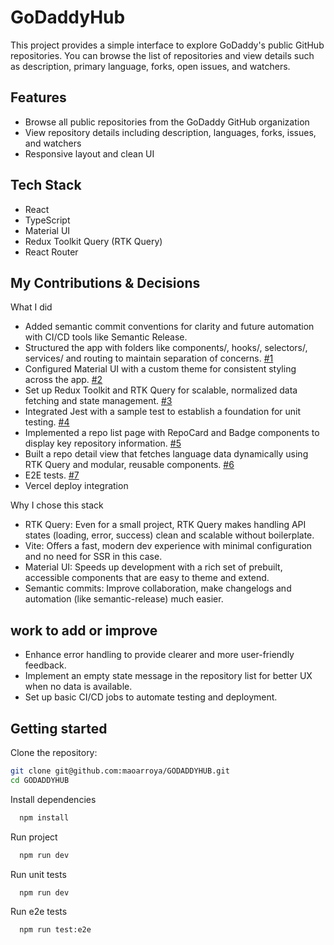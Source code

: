 # GoDaddyHub

This project provides a simple interface to explore GoDaddy's public GitHub repositories. You can browse the list of repositories and view details such as description, primary language, forks, open issues, and watchers.

## Features

- Browse all public repositories from the GoDaddy GitHub organization
- View repository details including description, languages, forks, issues, and watchers
- Responsive layout and clean UI

## Tech Stack

- React
- TypeScript
- Material UI
- Redux Toolkit Query (RTK Query)
- React Router

##  My Contributions & Decisions

What I did
- Added semantic commit conventions for clarity and future automation with CI/CD tools like Semantic Release.
- Structured the app with folders like components/, hooks/, selectors/, services/ and routing to maintain separation of concerns. [#1](https://github.com/usuario/repositorio/pull/1)
- Configured Material UI with a custom theme for consistent styling across the app. [#2](https://github.com/usuario/repositorio/pull/2)
- Set up Redux Toolkit and RTK Query for scalable, normalized data fetching and state management. [#3](https://github.com/usuario/repositorio/pull/3)
- Integrated Jest with a sample test to establish a foundation for unit testing. [#4](https://github.com/usuario/repositorio/pull/4)
- Implemented a repo list page with RepoCard and Badge components to display key repository information. [#5](https://github.com/usuario/repositorio/pull/5)
- Built a repo detail view that fetches language data dynamically using RTK Query and modular, reusable components. [#6](https://github.com/usuario/repositorio/pull/6)
- E2E tests. [#7](https://github.com/usuario/repositorio/pull/7)
- Vercel deploy integration

Why I chose this stack
- RTK Query: Even for a small project, RTK Query makes handling API states (loading, error, success) clean and scalable without boilerplate.
- Vite: Offers a fast, modern dev experience with minimal configuration and no need for SSR in this case.
- Material UI: Speeds up development with a rich set of prebuilt, accessible components that are easy to theme and extend.
- Semantic commits: Improve collaboration, make changelogs and automation (like semantic-release) much easier.

## work to add or improve

- Enhance error handling to provide clearer and more user-friendly feedback.
- Implement an empty state message in the repository list for better UX when no data is available.
- Set up basic CI/CD jobs to automate testing and deployment.

## Getting started

Clone the repository:

```bash
git clone git@github.com:maoarroya/GODADDYHUB.git
cd GODADDYHUB
```

Install dependencies

```bash
  npm install
```

Run project

```bash
  npm run dev
```

Run unit tests

```bash
  npm run dev
```

Run e2e tests

```bash
  npm run test:e2e 
```

